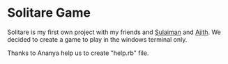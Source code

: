 # Solitare Game

Solitare is my first own project with my friends and [Sulaiman](https://github.com/MdSulaiman2k/SolitaryGame) and [Ajith](https://github.com/ajith-u).
We decided to create a game to play in the windows terminal only.

Thanks to Ananya help us to create "help.rb" file.

